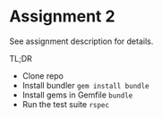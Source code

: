 Assignment 2
============

See assignment description for details.

TL;DR
* Clone repo
* Install bundler `gem install bundle`
* Install gems in Gemfile `bundle`
* Run the test suite `rspec`
